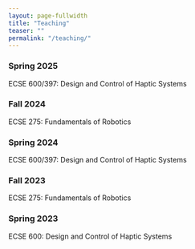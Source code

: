 ```yaml
---
layout: page-fullwidth
title: "Teaching"
teaser: ""
permalink: "/teaching/"
---
```

<!--more-->
<h3> Spring 2025 </h3>
ECSE 600/397: Design and Control of Haptic Systems

<h3> Fall 2024 </h3>
ECSE 275: Fundamentals of Robotics

<h3> Spring 2024 </h3>
ECSE 600/397: Design and Control of Haptic Systems

<h3> Fall 2023 </h3>
ECSE 275: Fundamentals of Robotics

<h3> Spring 2023 </h3>
ECSE 600: Design and Control of Haptic Systems


